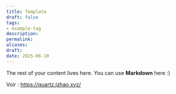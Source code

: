 ```yaml
---
title: Template
draft: false
tags:
- example-tag
description:
permalink:
aliases:
draft:
date: 2025-06-10
--- 
```


The rest of your content lives here. You can use **Markdown** here :)

Voir : https://quartz.jzhao.xyz/

